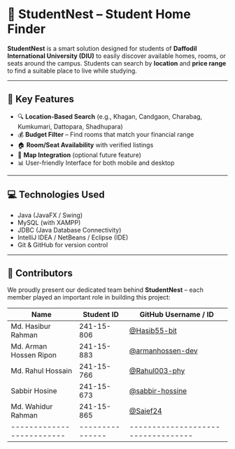 # 🏡 StudentNest – Student Home Finder

**StudentNest** is a smart solution designed for students of **Daffodil International University (DIU)** to easily discover available homes, rooms, or seats around the campus. Students can search by **location** and **price range** to find a suitable place to live while studying.

---

## 🌟 Key Features

- 🔍 **Location-Based Search** (e.g., Khagan, Candgaon, Charabag, Kumkumari, Dattopara, Shadhupara)
- 💰 **Budget Filter** – Find rooms that match your financial range
- 🏠 **Room/Seat Availability** with verified listings
- 📍 **Map Integration** (optional future feature)
- 📊 User-friendly Interface for both mobile and desktop

---

## 💻 Technologies Used

- Java (JavaFX / Swing)
- MySQL (with XAMPP)
- JDBC (Java Database Connectivity)
- IntelliJ IDEA / NetBeans / Eclipse (IDE)
- Git & GitHub for version control

---

## 👥 Contributors

We proudly present our dedicated team behind **StudentNest** – each member played an important role in building this project:

| Name                    | Student ID    | GitHub Username / ID            |
|-------------------------|---------------|----------------------------------|
| Md. Hasibur Rahman      | 241-15-806    | [@Hasib55-bit](https://github.com/Hasib55-bit) |
| Md. Arman Hossen Ripon  | 241-15-883    | [@armanhossen-dev](https://github.com/armanhossen-dev) |
| Md. Rahul Hossain       | 241-15-766    | [@Rahul003-phy](https://github.com/Rahul003-phy) |
| Sabbir Hosine           | 241-15-673    | [@sabbir-hossine](https://github.com/sabbir-hossine) |
| Md. Wahidur Rahman      | 241-15-865    | [@Saief24](https://github.com/Saief24) |
|-------------------------|---------------|----------------------------------|